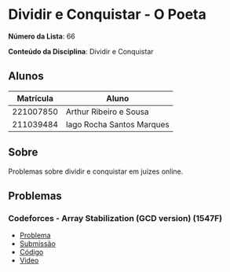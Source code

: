 # Dividir e Conquistar - O Poeta

**Número da Lista**: 66

**Conteúdo da Disciplina**: Dividir e Conquistar

## Alunos

| Matrícula | Aluno                     |
| --------- | ------------------------- |
| 221007850 | Arthur Ribeiro e Sousa    |
| 211039484 | Iago Rocha Santos Marques |

## Sobre

Problemas sobre dividir e conquistar em juízes online.

## Problemas

### Codeforces - Array Stabilization (GCD version) (1547F)

- [Problema](https://codeforces.com/problemset/problem/1547/F)
- [Submissão](https://codeforces.com/contest/1547/submission/274431818)
- [Código](./problems/CF1547F/main.cpp)
- [Video](https://www.youtube.com/watch?v=XfELJU1mRMg)

<!--

### Codeforces - Array Stabilization (GCD version) (1547F)

- [Problema](https://codeforces.com/problemset/problem/1547/F)
- [Submissão](https://codeforces.com/contest/1547/submission/274431818)
- [Código](./problems/CF1547F/main.cpp)
- [Video](https://www.youtube.com/watch?v=XfELJU1mRMg)

### Codeforces - Array Stabilization (GCD version) (1547F)

- [Problema](https://codeforces.com/problemset/problem/1547/F)
- [Submissão](https://codeforces.com/contest/1547/submission/274431818)
- [Código](./problems/CF1547F/main.cpp)
- [Video](https://www.youtube.com/watch?v=XfELJU1mRMg)

-->

<!--
## Screenshots

Adicione 3 ou mais screenshots do projeto em funcionamento.


## Instalação

**Linguagem**: xxxxxx<br>
**Framework**: (caso exista)<br>
Descreva os pré-requisitos para rodar o seu projeto e os comandos necessários.

## Uso

Explique como usar seu projeto caso haja algum passo a passo após o comando de execução.

## Outros

Quaisquer outras informações sobre seu projeto podem ser descritas abaixo.
-->
